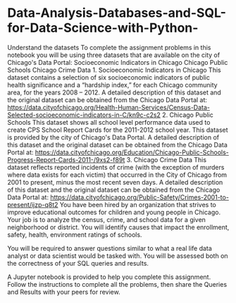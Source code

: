 # Data-Analysis-Databases-and-SQL-for-Data-Science-with-Python-
Understand the datasets To complete the assignment problems in this notebook you will be using three datasets that are available on the city of Chicago's Data Portal:  Socioeconomic Indicators in Chicago Chicago Public Schools Chicago Crime Data 1. Socioeconomic Indicators in Chicago This dataset contains a selection of six socioeconomic indicators of public health significance and a “hardship index,” for each Chicago community area, for the years 2008 – 2012.  A detailed description of this dataset and the original dataset can be obtained from the Chicago Data Portal at: https://data.cityofchicago.org/Health-Human-Services/Census-Data-Selected-socioeconomic-indicators-in-C/kn9c-c2s2  2. Chicago Public Schools This dataset shows all school level performance data used to create CPS School Report Cards for the 2011-2012 school year. This dataset is provided by the city of Chicago's Data Portal.  A detailed description of this dataset and the original dataset can be obtained from the Chicago Data Portal at: https://data.cityofchicago.org/Education/Chicago-Public-Schools-Progress-Report-Cards-2011-/9xs2-f89t  3. Chicago Crime Data This dataset reflects reported incidents of crime (with the exception of murders where data exists for each victim) that occurred in the City of Chicago from 2001 to present, minus the most recent seven days.  A detailed description of this dataset and the original dataset can be obtained from the Chicago Data Portal at: https://data.cityofchicago.org/Public-Safety/Crimes-2001-to-present/ijzp-q8t2
You have been hired by an organization that strives to improve educational outcomes for children and young people in Chicago. Your job is to analyze the census, crime, and school data for a given neighborhood or district. You will identify causes that impact the enrollment, safety, health, environment ratings of schools.

You will be required to answer questions similar to what a real life data analyst or data scientist would be tasked with. You will be assessed both on the correctness of your SQL queries and results. 

A Jupyter notebook is provided to help you complete this assignment. Follow the instructions to complete all the problems, then share the Queries and Results with your peers for review.
